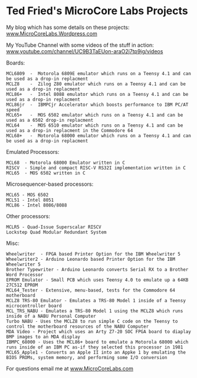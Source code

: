 # Ted Fried's MicroCore Labs Projects

My blog which has some details on these projects: www.MicroCoreLabs.Wordpress.com

My YouTube Channel with some videos of the stuff in action: www.youtube.com/channel/UC9B3TaEUon-araO2j7tp9jg/videos


Boards:

    MCL6809  -  Motorola 6809E emulator which runs on a Teensy 4.1 and can be used as a drop-in replacment 
    MCLZ8    -  Zilog Z80 emulator which runs on a Teensy 4.1 and can be used as a drop-in replacment 
    MCL86+   -  Intel 8088 emulator which runs on a Teensy 4.1 and can be used as a drop-in replacment 
    MCL86jr  -  IBMPCjr Accelerator which boosts performance to IBM PC/AT speed
    MCL65+   -  MOS 6502 emulator which runs on a Teensy 4.1 and can be used as a 6502 drop-in replacment
    MCL64    -  MOS 6510 emulator which runs on a Teensy 4.1 and can be used as a drop-in replacment in the Commodore 64
    MCL68+   -  Motorola 68000 emulator which runs on a Teensy 4.1 and can be used as a drop-in replacment 

    
Emulated Processors:

    MCL68  - Motorola 68000 Emulator written in C
    RISCV  - Simple and compact RISC-V RS32I implementation written in C
    MCL65  - MOS 6502 written in C


Microsequencer-based processors: 

    MCL65 - MOS 6502 
    MCL51 - Intel 8051
    MCL86 - Intel 8086/8088
    
Other processors:

    MCLR5 - Quad-Issue Superscalar RISCV
    Lockstep Quad Modular Redundant System 
    
Misc:

    Wheelwriter  - FPGA based Printer Option for the IBM Wheelwriter 5
    Wheelwriter2 - Arduino Leonardo based Printer Option for the IBM Wheelwriter 5
    Brother Typewriter - Arduino Leonardo converts Serial RX to a Brother Word Processor
    EPROM Emulator - Small PCB which uses Teensy 4.0 to emulate up a 64KB 27C512 EPROM
    MCL64_Tester - Extensive, menu-based, tests for the Commodore 64 motherboard
    MCLZ8 TRS-80 Emulator - Emulates a TRS-80 Model 1 inside of a Teensy microcontroller board
    MCL_TRS_NABU - Emulates a TRS-80 Model 1 using the MCLZ8 which runs inside of a NABU Personal Computer
    Turbo NABU - Uses the MCLZ8 to run simple C code on the Teensy to control the motherboard resources of the NABU Computer
    MDA Video - Project which uses an Arty Z7-20 SOC FPGA board to diaplay BMP images to an MDA display
    IBMPC_68000 - Uses the MCL86+ board to emulate a Motorola 68000 which runs inside of an IBM PC as-if they selected this processor in 1981
    MCL65_Apple1 - Converts an Apple II into an Appke 1 by emulating the BIOS PROMs, system memory, and performing some I/O conversion
        
For questions email me at www.MicroCoreLabs.com
